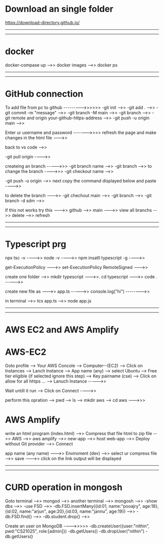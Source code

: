# Download an single folder
https://download-directory.github.io/

--------------------------------------------------------------------------------------
--------------------------------------------------------------------------------------


# docker

 docker-compase up -->>
 docker images -->>
 docker ps 
 
--------------------------------------------------------------------------------------
--------------------------------------------------------------------------------------

# GitHub connection

To add file from pc to github --------->>>>>>
  -git init -->>
  -git add . -->>
  -git commit -m "message" -->>
  -git branch -M main -->>
  -git branch -->>
  -git remote and origin your-github-https-address -->>
  -git push -u origin main -->>

  Enter ur username and password  ------->>>>
  refresh the page and make changes in the html file --->>

  back to vs code -->>
  
  -git pull origin  ---->>

  createing an branch ----->>>
  -git branch name -->>
  -git branch -->>
  to change the branch ---->>>
  -git checkout name -->>

  -git push -u origin -->>
  next copy the command displayed below and paste ---->>

  to delete the branch --->>
  -git chechout main -->>
  -git branch -->>
  -git branch -d sdm -->>
   
  If this not works try this --->>
  github -->> main --->> view all branchs -->> delete -->> refresh
  
--------------------------------------------------------------------------------------
--------------------------------------------------------------------------------------

# Typescript prg
 npx tsc -v ---->>
 node -v ---->>
 npm insatll typescript -g ---->>

 get-ExecutionPolicy --->>
 set-ExecutionPolicy RemoteSigned --->>

 create one folder -->>
 mkdir typescript --->>.
 cd typescript --->>
 code . ----->>

 create new file as --->>
 app.ts ----->> console.log("hi") -------->>

 in terminal -->>
 tcs app.ts -->>
 node app.js
 
--------------------------------------------------------------------------------------
--------------------------------------------------------------------------------------

# AWS EC2 and AWS Amplify

 # AWS-EC2
 Goto profile --> Your AWS Concole --> Computer--(EC2) --> Click on Instances --> Lanch Instance --> App name (any) --> select Ubuntu --> Free tier eligible (if selected ignore this step) --> Key pairname (cse) --> Click on allow for all hhtps ... --> Lanuch Instance ----->>

 Wait untill it run --> Click on Connect ---->>

 perform this opration --> pwd --> ls --> mkdir aws --> cd aws --->>>

 # AWS Amplify
 write an html program (index.html) -->> Compress that file html to zip file -->> AWS -->> aws amplify -->> new-app -->> host web-app -->> Deploy without Git provider -->> Connect

 app name (any name) --->> Enviroment (dev) -->> select ur compress file -->> save --->> click on the link output will be displayed
 
--------------------------------------------------------------------------------------
--------------------------------------------------------------------------------------

# CURD operation in mongosh

Goto terminal -->> mongod -->> another terminal -->> mongosh -->>
-show dbs -->>
-use FSD -->>
-db.FSD.insertMany({id:01, name:"pooajry", age:18},{id:02, name:"arjun", age:20},{id:03, name:"jannu", age:19}) -->>
-db.FSD.find() -->>
-db.student.drop() -->>

Create an user on MongoDB ---->>>>>
-db.createUser({user:"nithin", pwd:"CS21025", role:[admin]})
-db.getUsers()
-db.dropUser("nithin")
-db.getUsers()
